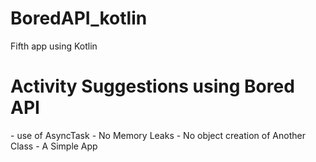 # BoredAPI_kotlin
Fifth app using Kotlin

<h1> Activity Suggestions using Bored API </h1>
- use of AsyncTask
- No Memory Leaks
- No object creation of Another Class
- A Simple App
